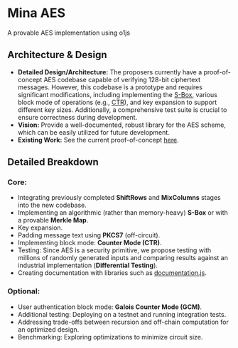 # Mina AES
A provable AES implementation using o1js

## Architecture & Design
- **Detailed Design/Architecture:** The proposers currently have a proof-of-concept AES codebase capable of verifying 128-bit ciphertext messages. However, this codebase is a prototype and requires significant modifications, including implementing the [S-Box](https://en.wikipedia.org/wiki/Rijndael_S-box), various block mode of operations (e.g., [CTR](https://en.wikipedia.org/wiki/Block_cipher_mode_of_operation)), and key expansion to support different key sizes. Additionally, a comprehensive test suite is crucial to ensure correctness during development.
- **Vision:** Provide a well-documented, robust library for the AES scheme, which can be easily utilized for future development.
- **Existing Work:** See the current proof-of-concept [here](https://github.com/scaraven/eth-oxford).

## Detailed Breakdown

### Core:
- Integrating previously completed **ShiftRows** and **MixColumns** stages into the new codebase. 
- Implementing an algorithmic (rather than memory-heavy) **S-Box** or with a provable **Merkle Map**.
- Key expansion.
- Padding message text using **PKCS7** (off-circuit).
- Implementing block mode: **Counter Mode (CTR)**.
- Testing: Since AES is a security primitive, we propose testing with millions of randomly generated inputs and comparing results against an industrial implementation (**Differential Testing**).
- Creating documentation with libraries such as [documentation.js](https://documentation.js.org/).

### Optional:
- User authentication block mode: **Galois Counter Mode (GCM)**.
- Additional testing: Deploying on a testnet and running integration tests.
- Addressing trade-offs between recursion and off-chain computation for an optimized design.
- Benchmarking: Exploring optimizations to minimize circuit size.
